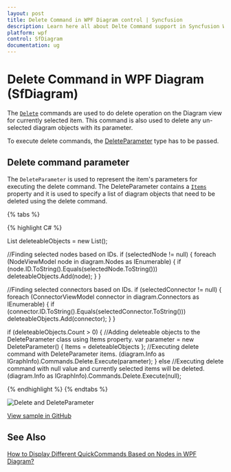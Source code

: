 ```yaml
---
layout: post
title: Delete Command in WPF Diagram control | Syncfusion
description: Learn here all about Delte Command support in Syncfusion WPF Diagram (SfDiagram) control, its elements and more.
platform: wpf
control: SfDiagram
documentation: ug
---
```


# Delete Command in WPF Diagram (SfDiagram)

The [`Delete`](https://help.syncfusion.com/cr/wpf/Syncfusion.UI.Xaml.Diagram.IDiagramCommands.html#Syncfusion_UI_Xaml_Diagram_IDiagramCommands_Delete) commands are used to do delete operation on the Diagram view for currently selected item. This command is also used to delete any un-selected diagram objects with its parameter. 

To execute delete commands, the [DeleteParameter](https://help.syncfusion.com/cr/wpf/Syncfusion.UI.Xaml.Diagram.DeleteParameter.html) type has to be passed.

## Delete command parameter

The `DeleteParameter` is used to represent the item's parameters for executing the delete command. The DeleteParameter contains a [`Items`](https://help.syncfusion.com/cr/wpf/Syncfusion.UI.Xaml.Diagram.DeleteParameter.html#Syncfusion_UI_Xaml_Diagram_DeleteParameter_Items) property and it is used to specify a list of diagram objects that need to be deleted using the delete command.

{% tabs %}

{% highlight C# %}

List<IGroupable> deleteableObjects = new List<IGroupable>();

//Finding selected nodes based on IDs.
if (selectedNode != null)
{
    foreach (NodeViewModel node in diagram.Nodes as IEnumerable<object>)
    {
        if (node.ID.ToString().Equals(selectedNode.ToString()))
            deleteableObjects.Add(node);
    }
}

//Finding selected connectors based on IDs.
if (selectedConnector != null)
{
    foreach (ConnectorViewModel connector in diagram.Connectors as IEnumerable<object>)
    {
        if (connector.ID.ToString().Equals(selectedConnector.ToString()))
            deleteableObjects.Add(connector);
    }
}

if (deleteableObjects.Count > 0)
{
    //Adding deleteable objects to the DeleteParameter class using Items property.
    var parameter = new DeleteParameter() { Items = deleteableObjects };
    //Executing delete command with DeleteParameter items.
    (diagram.Info as IGraphInfo).Commands.Delete.Execute(parameter);
}
else
    //Executing delete command with null value and currently selected items will be deleted.
    (diagram.Info as IGraphInfo).Commands.Delete.Execute(null);

{% endhighlight %}
{% endtabs %}

![Delete and DeleteParameter](Commands_Images/DeleteCommandParameter.gif)

[View sample in GitHub](https://github.com/SyncfusionExamples/WPF-Diagram-Examples/tree/master/Samples/Commands/Delete%20Command)

## See Also
[How to Display Different QuickCommands Based on Nodes in WPF Diagram?](https://support.syncfusion.com/kb/article/17969/how-to-display-different-quickcommands-based-on-nodes-in-wpf-diagram)